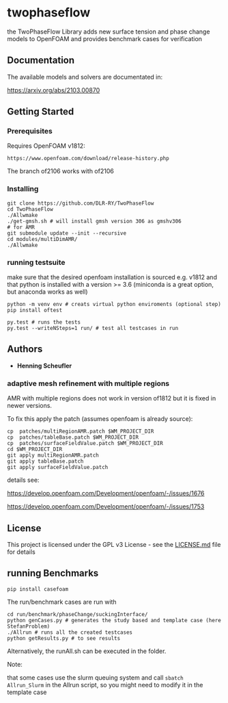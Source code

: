 # twophaseflow

the TwoPhaseFlow Library adds new surface tension and phase change models to OpenFOAM and provides benchmark cases for verification

## Documentation

The available models and solvers are documentated in:

https://arxiv.org/abs/2103.00870

## Getting Started


### Prerequisites

Requires OpenFOAM v1812:

```
https://www.openfoam.com/download/release-history.php
```
The branch of2106 works with of2106

### Installing

```
git clone https://github.com/DLR-RY/TwoPhaseFlow
cd TwoPhaseFlow
./Allwmake
./get-gmsh.sh # will install gmsh version 306 as gmshv306
# for AMR
git submodule update --init --recursive
cd modules/multiDimAMR/
./Allwmake
```
### running testsuite

make sure that the desired openfoam installation is sourced e.g. v1812 and that 
python is installed with a version >= 3.6 (miniconda is a great option, but anaconda works as well)

```
python -m venv env # creats virtual python enviroments (optional step)
pip install oftest

py.test # runs the tests
py.test --writeNSteps=1 run/ # test all testcases in run
```

## Authors

* **Henning Scheufler**

### adaptive mesh refinement with multiple regions

AMR with multiple regions does not work in version of1812 but it is fixed in newer versions.


To fix this apply the patch (assumes openfoam is already source):

```
cp  patches/multiRegionAMR.patch $WM_PROJECT_DIR
cp  patches/tableBase.patch $WM_PROJECT_DIR
cp  patches/surfaceFieldValue.patch $WM_PROJECT_DIR
cd $WM_PROJECT_DIR
git apply multiRegionAMR.patch
git apply tableBase.patch
git apply surfaceFieldValue.patch

```
details see:

https://develop.openfoam.com/Development/openfoam/-/issues/1676

https://develop.openfoam.com/Development/openfoam/-/issues/1753
## License

This project is licensed under the GPL v3 License - see the [LICENSE.md](LICENSE.md) file for details



## running Benchmarks

```
pip install casefoam

```

The run/benchmark cases are run with


```
cd run/benchmark/phaseChange/suckingInterface/
python genCases.py # generates the study based and template case (here StefanProblem)
./Allrun # runs all the created testcases
python getResults.py # to see results
```

Alternatively, the runAll.sh can be executed in the folder.

Note:

that some cases use the slurm queuing system and call `sbatch Allrun_Slurm` in the Allrun script, so you might need to modify it in the template case


